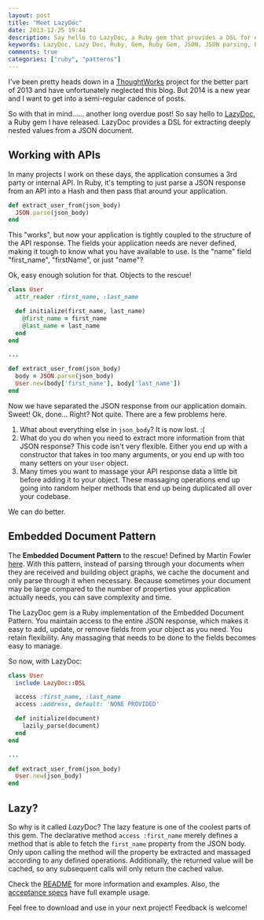 ```yaml
---
layout: post
title: "Meet LazyDoc"
date: 2013-12-25 19:44
description: Say hello to LazyDoc, a Ruby gem that provides a DSL for extracting deeply nested values from a JSON document.
keywords: LazyDoc, Lazy Doc, Ruby, Gem, Ruby Gem, JSON, JSON parsing, Embedded Document Pattern, Embedded Document
comments: true
categories: ["ruby", "patterns"]
---
```


I've been pretty heads down in a [ThoughtWorks](http://www.thoughtworks.com) project for the better part of 2013 and have unfortunately neglected this blog. But 2014 is a new year and I want to get into a semi-regular cadence of posts.

So with that in mind…… another long overdue post! So say hello to [LazyDoc](https://github.com/ryanoglesby08/lazy-doc), a Ruby gem I have released. LazyDoc provides a DSL for extracting deeply nested values from a JSON document.

<!-- more -->

Working with APIs
-------------------
In many projects I work on these days, the application consumes a 3rd party or internal API. In Ruby, it's tempting to just parse a JSON response from an API into a Hash and then pass that around your application.
``` ruby
def extract_user_from(json_body)
  JSON.parse(json_body)
end
```
This "works", but now your application is tightly coupled to the structure of the API response. The fields your application needs are never defined, making it tough to know what you have available to use. Is the "name" field "first_name", "firstName", or just "name"?

Ok, easy enough solution for that. Objects to the rescue!
``` ruby
class User
  attr_reader :first_name, :last_name

  def initialize(first_name, last_name)
    @first_name = first_name
    @last_name = last_name
  end
end

...

def extract_user_from(json_body)
  body = JSON.parse(json_body)
  User.new(body['first_name'], body['last_name'])
end
```
Now we have separated the JSON response from our application domain. Sweet! Ok, done... Right? Not quite. There are a few problems here.

1. What about everything else in `json_body`? It is now lost. :(
2. What do you do when you need to extract more information from that JSON response? This code isn't very flexible. Either you end up with a constructor that takes in too many arguments, or you end up with too many setters on your `User` object.
3. Many times you want to massage your API response data a little bit before adding it to your object. These massaging operations end up going into random helper methods that end up being duplicated all over your codebase.

We can do better.

Embedded Document Pattern
---------------------------------
The **Embedded Document Pattern** to the rescue! Defined by Martin Fowler [here](http://martinfowler.com/bliki/EmbeddedDocument.html). With this pattern, instead of parsing through your documents when they are received and building object graphs, we cache the document and only parse through it when necessary. Because sometimes your document may be large compared to the number of properties your application actually needs, you can save complexity and time.

The LazyDoc gem is a Ruby implementation of the Embedded Document Pattern. You maintain access to the entire JSON response, which makes it easy to add, update, or remove fields from your object as you need. You retain flexibility. Any massaging that needs to be done to the fields becomes easy to manage.

So now, with LazyDoc:
```ruby
class User
  include LazyDoc::DSL

  access :first_name, :last_name
  access :address, default: 'NONE PROVIDED'

  def initialize(document)
    lazily_parse(document)
  end
end

...

def extract_user_from(json_body)
  User.new(json_body)
end
```

Lazy?
-----------------------------------
So why is it called *Lazy*Doc? The lazy feature is one of the coolest parts of this gem. The declarative method `access :first_name` merely defines a method that is able to fetch the `first_name` property from the JSON body. Only upon calling the method will the property be extracted and massaged according to any defined operations. Additionally, the returned value will be cached, so any subsequent calls will only return the cached value.

Check the [README](https://github.com/ryanoglesby08/lazy-doc) for more information and examples. Also, the [acceptance specs](https://github.com/ryanoglesby08/lazy-doc/tree/v0.4.0/spec/acceptance) have full example usage.

Feel free to download and use in your next project! Feedback is welcome!
